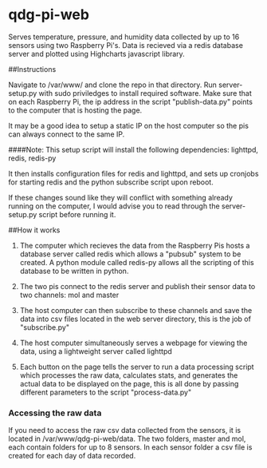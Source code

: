 # qdg-pi-web
Serves temperature, pressure, and humidity data collected by up to 16 sensors using two Raspberry Pi's. Data is recieved via a redis database server and plotted using Highcharts javascript library. 


##Instructions

Navigate to /var/www/ and clone the repo in that directory. Run server-setup.py with sudo priviledges to install required software. Make sure that on each Raspberry Pi, the ip address in the script "publish-data.py" points to the computer that is hosting the page.

It may be a good idea to setup a static IP on the host computer so the pis can always connect to the same IP.

####Note:
This setup script will install the following dependencies: lighttpd, redis, redis-py

It then installs configuration files for redis and lighttpd, and sets up cronjobs for starting redis and the python subscribe script upon reboot.

If these changes sound like they will conflict with something already running on the computer, I would advise you to read through the server-setup.py script before running it.

##How it works

1) The computer which recieves the data from the Raspberry Pis hosts a database server called redis which allows a "pubsub" system to be created. A python module called redis-py allows all the scripting of this database to be written in python. 

2) The two pis connect to the redis server and publish their sensor data to two channels: mol and master 

3) The host computer can then subscribe to these channels and save the data into csv files located in the web server directory, this is the job of "subscribe.py"

4) The host computer simultaneously serves a webpage for viewing the data, using a lightweight server called lighttpd

5) Each button on the page tells the server to run a data processing script which processes the raw data, calculates stats, and generates the actual data to be displayed on the page, this is all done by passing different parameters to the script "process-data.py"

### Accessing the raw data

If you need to access the raw csv data collected from the sensors, it is located in /var/www/qdg-pi-web/data. The two folders,  master and mol, each contain folders for up to 8 sensors. In each sensor folder a csv file is created for each day of data recorded.
